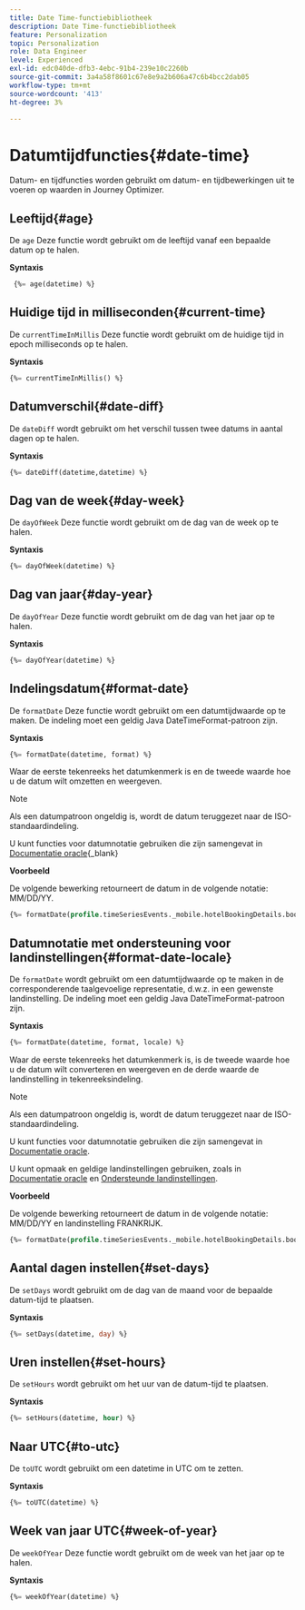 ```yaml
---
title: Date Time-functiebibliotheek
description: Date Time-functiebibliotheek
feature: Personalization
topic: Personalization
role: Data Engineer
level: Experienced
exl-id: edc040de-dfb3-4ebc-91b4-239e10c2260b
source-git-commit: 3a4a58f8601c67e8e9a2b606a47c6b4bcc2dab05
workflow-type: tm+mt
source-wordcount: '413'
ht-degree: 3%

---
```


# Datumtijdfuncties{#date-time}

Datum- en tijdfuncties worden gebruikt om datum- en tijdbewerkingen uit te voeren op waarden in Journey Optimizer.

## Leeftijd{#age}

De `age` Deze functie wordt gebruikt om de leeftijd vanaf een bepaalde datum op te halen.

**Syntaxis**

```sql
 {%= age(datetime) %}
```

<!--
**Example**

The following operation gets the value of the identity map for the key `example@example.com`.

```sql
 {%= age(datetime) %}
```
-->

## Huidige tijd in milliseconden{#current-time}

De `currentTimeInMillis` Deze functie wordt gebruikt om de huidige tijd in epoch milliseconds op te halen.

**Syntaxis**

```sql
{%= currentTimeInMillis() %}
```

<!--
**Example**

The following operation gets all the keys for the map `identityMap`.

```sql
{%= keys(identityMap) %}
```
-->

## Datumverschil{#date-diff}

De `dateDiff` wordt gebruikt om het verschil tussen twee datums in aantal dagen op te halen.

**Syntaxis**

```sql
{%= dateDiff(datetime,datetime) %}
```

<!--
**Example**

The following operation gets all the values for the map `identityMap`.

```sql
{%= values(identityMap) %}
```
-->


## Dag van de week{#day-week}

De `dayOfWeek` Deze functie wordt gebruikt om de dag van de week op te halen.

**Syntaxis**

```sql
{%= dayOfWeek(datetime) %}
```

<!--
**Example**

The following operation gets all the values for the map `identityMap`.

```sql
{%= values(identityMap) %}
```
-->

## Dag van jaar{#day-year}

De `dayOfYear` Deze functie wordt gebruikt om de dag van het jaar op te halen.

**Syntaxis**

```sql
{%= dayOfYear(datetime) %}
```

<!--
**Example**

The following operation gets all the values for the map `identityMap`.

```sql
{%= values(identityMap) %}
```
-->

## Indelingsdatum{#format-date}

De `formatDate` Deze functie wordt gebruikt om een datumtijdwaarde op te maken. De indeling moet een geldig Java DateTimeFormat-patroon zijn.

**Syntaxis**

```sql
{%= formatDate(datetime, format) %}
```

Waar de eerste tekenreeks het datumkenmerk is en de tweede waarde hoe u de datum wilt omzetten en weergeven.

>[!NOTE]
>
> Als een datumpatroon ongeldig is, wordt de datum teruggezet naar de ISO-standaardindeling.
>
> U kunt functies voor datumnotatie gebruiken die zijn samengevat in [Documentatie oracle](https://docs.oracle.com/javase/8/docs/api/java/time/format/DateTimeFormatter.html){_blank}

**Voorbeeld**

De volgende bewerking retourneert de datum in de volgende notatie: MM/DD/YY.

```sql
{%= formatDate(profile.timeSeriesEvents._mobile.hotelBookingDetails.bookingDate, "MM/dd/YY") %}
```

## Datumnotatie met ondersteuning voor landinstellingen{#format-date-locale}

De `formatDate` wordt gebruikt om een datumtijdwaarde op te maken in de corresponderende taalgevoelige representatie, d.w.z. in een gewenste landinstelling. De indeling moet een geldig Java DateTimeFormat-patroon zijn.

**Syntaxis**

```sql
{%= formatDate(datetime, format, locale) %}
```

Waar de eerste tekenreeks het datumkenmerk is, is de tweede waarde hoe u de datum wilt converteren en weergeven en de derde waarde de landinstelling in tekenreeksindeling.

>[!NOTE]
>
> Als een datumpatroon ongeldig is, wordt de datum teruggezet naar de ISO-standaardindeling.
>
> U kunt functies voor datumnotatie gebruiken die zijn samengevat in [Documentatie oracle](https://docs.oracle.com/javase/8/docs/api/java/time/format/DateTimeFormatter.html).
>
> U kunt opmaak en geldige landinstellingen gebruiken, zoals in [Documentatie oracle](https://docs.oracle.com/javase/8/docs/api/java/util/Locale.html) en [Ondersteunde landinstellingen](https://www.oracle.com/java/technologies/javase/jdk11-suported-locales.html).


**Voorbeeld**

De volgende bewerking retourneert de datum in de volgende notatie: MM/DD/YY en landinstelling FRANKRIJK.

```sql
{%= formatDate(profile.timeSeriesEvents._mobile.hotelBookingDetails.bookingDate, "MM/DD/YY", "fr_FR") %}
```

## Aantal dagen instellen{#set-days}

De `setDays` wordt gebruikt om de dag van de maand voor de bepaalde datum-tijd te plaatsen.

**Syntaxis**

```sql
{%= setDays(datetime, day) %}
```

<!--
**Example**

The following operation gets all the values for the map `identityMap`.

```sql
{%= values(identityMap) %}
```
-->

## Uren instellen{#set-hours}

De `setHours` wordt gebruikt om het uur van de datum-tijd te plaatsen.

**Syntaxis**

```sql
{%= setHours(datetime, hour) %}
```

<!--
**Example**

The following operation gets all the values for the map `identityMap`.

```sql
{%= values(identityMap) %}
```
-->


## Naar UTC{#to-utc}

De `toUTC` wordt gebruikt om een datetime in UTC om te zetten.


**Syntaxis**

```sql
{%= toUTC(datetime) %}
```

<!--
**Example**

The following operation gets all the values for the map `identityMap`.

```sql
{%= values(identityMap) %}
```
-->


## Week van jaar UTC{#week-of-year}

De `weekOfYear` Deze functie wordt gebruikt om de week van het jaar op te halen.

**Syntaxis**

```sql
{%= weekOfYear(datetime) %}
```

<!--
**Example**

The following operation gets all the values for the map `identityMap`.

```sql
{%= values(identityMap) %}
```
-->